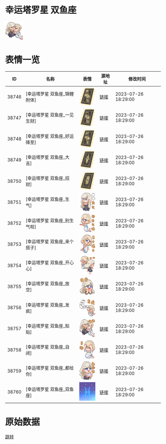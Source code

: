 # 幸运塔罗星 双鱼座

<img src="./cover.png" height="60" alt="cover" />

# 表情一览

|ID|名称|表情|源地址|修改时间|
|----|----|----|----|----|
|38746|[幸运塔罗星 双鱼座_锦鲤附体]|<img src="./pic/038746_%5B幸运塔罗星 双鱼座_锦鲤附体%5D.png" height="60" alt="锦鲤附体"/>|[链接](https://i0.hdslb.com/bfs/garb/8f9a74af2bf8b14e8af6117c38700265718a5e1b.png)|2023-07-26 18:29:00|
|38747|[幸运塔罗星 双鱼座_一见生财]|<img src="./pic/038747_%5B幸运塔罗星 双鱼座_一见生财%5D.png" height="60" alt="一见生财"/>|[链接](https://i0.hdslb.com/bfs/garb/7f13e84ef84b6cee5abbdde5abb749348a300038.png)|2023-07-26 18:29:00|
|38748|[幸运塔罗星 双鱼座_好运降至]|<img src="./pic/038748_%5B幸运塔罗星 双鱼座_好运降至%5D.png" height="60" alt="好运降至"/>|[链接](https://i0.hdslb.com/bfs/garb/a37ff5685f5f385b8134678e525cec32487e4478.png)|2023-07-26 18:29:00|
|38749|[幸运塔罗星 双鱼座_大吉]|<img src="./pic/038749_%5B幸运塔罗星 双鱼座_大吉%5D.png" height="60" alt="大吉"/>|[链接](https://i0.hdslb.com/bfs/garb/af4331e7448a775369e953683b89f4fdc581bede.png)|2023-07-26 18:29:00|
|38750|[幸运塔罗星 双鱼座_招财]|<img src="./pic/038750_%5B幸运塔罗星 双鱼座_招财%5D.png" height="60" alt="招财"/>|[链接](https://i0.hdslb.com/bfs/garb/e442221f7d9c0afaeb896bfabf592a35bff19bb9.png)|2023-07-26 18:29:00|
|38751|[幸运塔罗星 双鱼座_生气]|<img src="./pic/038751_%5B幸运塔罗星 双鱼座_生气%5D.png" height="60" alt="生气"/>|[链接](https://i0.hdslb.com/bfs/garb/1710fc6a1c71f7ae3bc39f62f4d0693a7aef8397.png)|2023-07-26 18:29:00|
|38752|[幸运塔罗星 双鱼座_别生气啦]|<img src="./pic/038752_%5B幸运塔罗星 双鱼座_别生气啦%5D.png" height="60" alt="别生气啦"/>|[链接](https://i0.hdslb.com/bfs/garb/50cc30626abb4e062d41f48c44032a6c0e5dadab.png)|2023-07-26 18:29:00|
|38753|[幸运塔罗星 双鱼座_来个搭子]|<img src="./pic/038753_%5B幸运塔罗星 双鱼座_来个搭子%5D.png" height="60" alt="来个搭子"/>|[链接](https://i0.hdslb.com/bfs/garb/1034054effab7af942d1b1cd698ff4adaf67cf6e.png)|2023-07-26 18:29:00|
|38754|[幸运塔罗星 双鱼座_开心心]|<img src="./pic/038754_%5B幸运塔罗星 双鱼座_开心心%5D.png" height="60" alt="开心心"/>|[链接](https://i0.hdslb.com/bfs/garb/57c4fbcde5dfcb9865a2b0b67cb5c7d4a4894c53.png)|2023-07-26 18:29:00|
|38755|[幸运塔罗星 双鱼座_放空]|<img src="./pic/038755_%5B幸运塔罗星 双鱼座_放空%5D.png" height="60" alt="放空"/>|[链接](https://i0.hdslb.com/bfs/garb/0cba6c21900a54afadc372be995470d190ba8c8a.png)|2023-07-26 18:29:00|
|38756|[幸运塔罗星 双鱼座_发疯]|<img src="./pic/038756_%5B幸运塔罗星 双鱼座_发疯%5D.png" height="60" alt="发疯"/>|[链接](https://i0.hdslb.com/bfs/garb/aac6a2bc4e22ddaa149546431cb8e3cc516b2673.png)|2023-07-26 18:29:00|
|38757|[幸运塔罗星 双鱼座_贴贴]|<img src="./pic/038757_%5B幸运塔罗星 双鱼座_贴贴%5D.png" height="60" alt="贴贴"/>|[链接](https://i0.hdslb.com/bfs/garb/1b58457c45b9cf8353cbf1ccd46d80d5734c9a80.png)|2023-07-26 18:29:00|
|38758|[幸运塔罗星 双鱼座_自闭]|<img src="./pic/038758_%5B幸运塔罗星 双鱼座_自闭%5D.png" height="60" alt="自闭"/>|[链接](https://i0.hdslb.com/bfs/garb/99e8a6923ae393bee01036cd631d3c8dd8121492.png)|2023-07-26 18:29:00|
|38759|[幸运塔罗星 双鱼座_都给你]|<img src="./pic/038759_%5B幸运塔罗星 双鱼座_都给你%5D.png" height="60" alt="都给你"/>|[链接](https://i0.hdslb.com/bfs/garb/70ff799d60e8eb7789578c56a274c3fdd7201e63.png)|2023-07-26 18:29:00|
|38760|[幸运塔罗星 双鱼座_双鱼座]|<img src="./pic/038760_%5B幸运塔罗星 双鱼座_双鱼座%5D.png" height="60" alt="双鱼座"/>|[链接](https://i0.hdslb.com/bfs/garb/e89014d557db7019b485a0edcbe83cf06d0e0bd5.png)|2023-07-26 18:29:00|

# 原始数据

[跳转](./raw.json)

